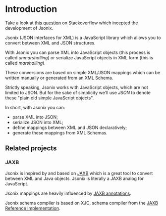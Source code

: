 # Introduction

Take a look at [this question](http://stackoverflow.com/questions/3819192/is-there-a-javascript-api-for-xml-binding-analog-to-jaxb-for-java) on Stackoverflow which incepted the development of Jsonix.

Jsonix (JSON interfaces for XML) is a JavaScript library which allows you to convert between XML and JSON structures.

With Jsonix you can parse XML into JavaScript objects (this process is called *unmarshalling*) or serialize JavaScript objects in XML form (this is called *marshalling*). 

These conversions are based on simple XML/JSON mappings which can be written manually or generated from an XML Schema.

Strictly speaking, Jsonix works with JavaScript objects, which are not limited to JSON. But for the sake of simplicity we'll use *JSON* to denote these "plain old simple JavaScript objects".

In short, with Jsonix you can:

* parse XML into JSON;
* serialize JSON into XML;
* define mappings between XML and JSON declaratively;
* generate these mappings from XML Schemas.

## Related projects

### JAXB

Jsonix is inspired by and based on [JAXB](https://jaxb.dev.java.net/) which is a great tool to convert between XML and Java objects. Jsonix is literally a JAXB analog for JavaScript.

Jsonix mappings are heavily influenced by [JAXB annotations](http://download.oracle.com/javaee/5/api/javax/xml/bind/annotation/package-summary.html). 

Jsonix schema compiler is based on XJC, schema compiler from the [JAXB Reference Implementation](https://jaxb.dev.java.net/).

